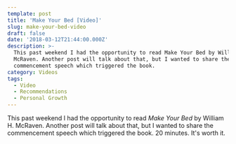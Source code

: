 ```yaml
---
template: post
title: 'Make Your Bed [Video]'
slug: make-your-bed-video
draft: false
date: '2018-03-12T21:44:00.000Z'
description: >-
  This past weekend I had the opportunity to read Make Your Bed by William H.
  McRaven. Another post will talk about that, but I wanted to share the
  commencement speech which triggered the book. 
category: Videos
tags:
  - Video
  - Recommendations
  - Personal Growth
---
```


This past weekend I had the opportunity to read *Make Your Bed* by William H. McRaven. Another post will talk about that, but I wanted to share the commencement speech which triggered the book. 20 minutes. It's worth it.
